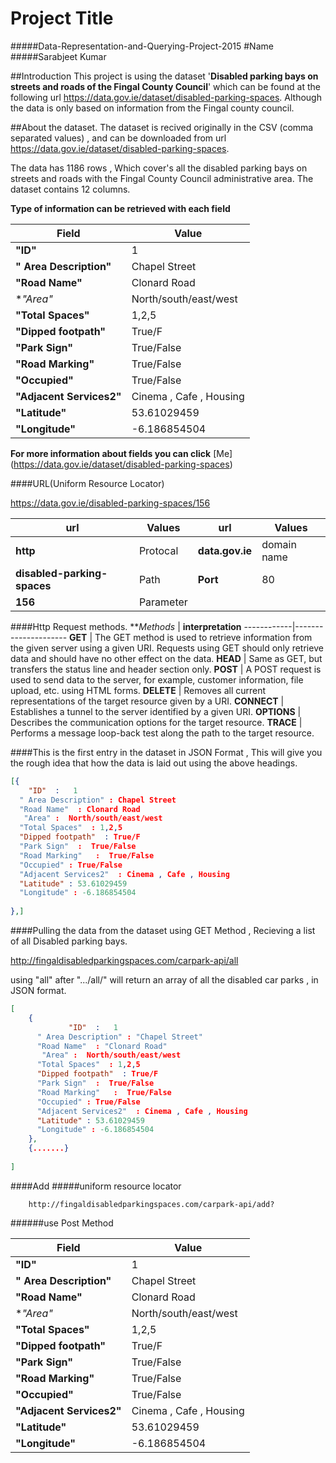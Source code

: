 # Project Title
#####Data-Representation-and-Querying-Project-2015
#Name
#####Sarabjeet Kumar

##Introduction
This project is using the dataset '**Disabled parking bays on streets and roads of the Fingal County Council**' which can be found at the following url https://data.gov.ie/dataset/disabled-parking-spaces. Although the data is only based on information from the Fingal county council.

##About the dataset.
The dataset is recived originally in the CSV (comma separated values) , and can be downloaded from url https://data.gov.ie/dataset/disabled-parking-spaces.

The data has 1186 rows , Which cover's all the disabled parking bays on streets and roads with the Fingal County Council administrative area. The dataset contains 12 columns.

**Type of information can be retrieved with each field**

Field | Value
------|--------
**"ID"**   |  1
**" Area Description"**  |  Chapel Street
**"Road Name"**   |  Clonard Road 
 **"Area"*   |  North/south/east/west
**"Total Spaces"**  | 1,2,5
**"Dipped footpath"**   | True/F
**"Park Sign"**  |  True/False
**"Road Marking"**   |  True/False
**"Occupied"**  | True/False
**"Adjacent Services2"**  | Cinema , Cafe , Housing
**"Latitude"**  | 53.61029459
**"Longitude"**  | -6.186854504

**For more information about fields you can click**  [Me] (https://data.gov.ie/dataset/disabled-parking-spaces)

####URL(Uniform Resource Locator)

https://data.gov.ie/disabled-parking-spaces/156

**url** | **Values**    | **url** |  **Values**
---------|------------|-----------------|----------
**http** | Protocal   |  **data.gov.ie** | domain name 
**disabled-parking-spaces** | Path    |   **Port** | 80
**156**  | Parameter |    


####Http Request methods.
***Methods* | **interpretation**
------------|---------------------
**GET**     |  The GET method is used to retrieve information from the given server using a given URI. Requests using GET should only retrieve data and should have no other effect on the data. 
**HEAD**    |   Same as GET, but transfers the status line and header section only.
**POST**    |   A POST request is used to send data to the server, for example, customer information, file upload, etc. using HTML forms.
**DELETE**  |  Removes all current representations of the target resource given by a URI.
**CONNECT** |  Establishes a tunnel to the server identified by a given URI.
**OPTIONS** |  Describes the communication options for the target resource.
**TRACE**   |  Performs a message loop-back test along the path to the target resource.




####This is the first entry in the dataset in JSON Format , This will give you the rough idea that how the data is laid out using the above headings.

```json
[{
    "ID"  :   1
  " Area Description" : Chapel Street
  "Road Name"  : Clonard Road 
   "Area" :  North/south/east/west
  "Total Spaces"  : 1,2,5
  "Dipped footpath"  : True/F
  "Park Sign"  :  True/False
  "Road Marking"   :  True/False
  "Occupied" : True/False
  "Adjacent Services2"  : Cinema , Cafe , Housing
  "Latitude" : 53.61029459
  "Longitude" : -6.186854504
    
},]
```
####Pulling the data from the dataset using GET Method , Recieving a list of all Disabled parking bays.

http://fingaldisabledparkingspaces.com/carpark-api/all

using "all" after ".../all/" will return an array of all the disabled car parks , in JSON format.


```json
[
    {
             "ID"  :   1
      " Area Description" : "Chapel Street"
      "Road Name"  : "Clonard Road" 
       "Area" :  North/south/east/west
      "Total Spaces"  : 1,2,5
      "Dipped footpath"  : True/F
      "Park Sign"  :  True/False
      "Road Marking"   :  True/False
      "Occupied" : True/False
      "Adjacent Services2"  : Cinema , Cafe , Housing
      "Latitude" : 53.61029459
      "Longitude" : -6.186854504
    },
    {.......}
    
]
```
####Add 
#####uniform resource locator 

        http://fingaldisabledparkingspaces.com/carpark-api/add?
        
######use Post Method

Field | Value
------|--------
**"ID"**   |  1
**" Area Description"**  |  Chapel Street
**"Road Name"**   |  Clonard Road 
 **"Area"*   |  North/south/east/west
**"Total Spaces"**  | 1,2,5
**"Dipped footpath"**   | True/F
**"Park Sign"**  |  True/False
**"Road Marking"**   |  True/False
**"Occupied"**  | True/False
**"Adjacent Services2"**  | Cinema , Cafe , Housing
**"Latitude"**  | 53.61029459
**"Longitude"**  | -6.186854504

    







  


